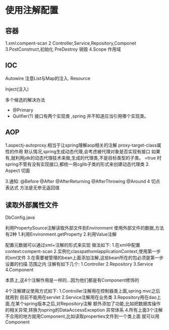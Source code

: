 # 使用注解配置
## 容器
1.xml:compent-scan
2 Controller,Service,Repository,Componet
3.PostConstruct,初始化
PreDestroy 销毁
4.Scope 作用域

## IOC
Autowire
    注意List与Map的注入.
Resource

Inject(注入)

多个候选的解决办法
 - @Primary
 - Qulifier(?)    接口有两个实现类 ,spring 并不知道应当引用哪个实现类。
## AOP
1.aspectj-autoproxy.相当于让spring理解aop相关的注解
    proxy-target-class属性的作用
    默认情况,spring生成动态代理,会考虑被代理对象是否实现有接口
    如果有,就利用jdk的动态代理技术来做,生成的代理类,不是目标类型的子类。
    =true 时spring不管有没有实现接口,都统一用cglib子类的形式来创建动态代理类
2. Aspect 切面

3.通知:
    @Before
    @After
    @AfterReturning
    @AfterThrowing
    @Around
4 切点表达式
    方法是无参无返回值
## 读取外部属性文件
    
   DbConfig.java 

  利用PropertySource注解读取外部文件到Environment
  使用外部文件的数据,方法有2种
  1.利用Environment.getProperty
  2.利用Value注解
  
 配置元数据可以通过xml+注解的形式来实现
做法如下:
1.在xml中配置context:compent-scan
2.实例化classpathxmlapplicationContext,使用第一步的xml文件
3.在需要被管理的bean上面添加注解,这些bean所在的包必须是第一步设置的扫描
范围之内
注解有如下几个:
1.Controller
2.Repository
3.Service
4.Component

本质上,这4个注解作用是一样的...因为他们都是有Component修饰的

4个注解建议使用方式如下:
1.Controller注解用在控制器类上面,spring mvc之后就用到
目前不能用在servlet
2.Service注解用在业务类
3.Repository用在dao上面,在某个spring版本之后,对Repository注解
额外添加了功能,比如把数据库操作的相关异常,转换为spring的DataAccessException
异常体系
4.所有上面3个注解不合用的地方就用Component,比如读取properties文件到一个类上面
就可以用Component